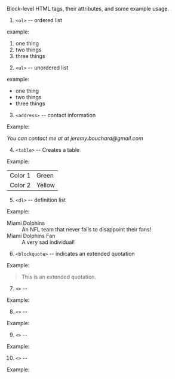Block-level HTML tags, their attributes, and some example usage.

1. `<ol>` -- ordered list

example:
<ol>
  <li>one thing</li>
  <li>two things</li>
  <li>three things</li>
</ol>

2. `<ul>` -- unordered list

example:

<ul>
  <li>one thing</li>
  <li>two things</li>
  <li>three things</li>
</ul>

3. `<address>` -- contact information

Example:

<address>
    You can contact me at at jeremy.bouchard@gmail.com <br>
</address>

4. `<table>` -- Creates a table

Example:

<table>
  <tr>
    <td>Color 1</td>
    <td>Green</td>
  </tr>
  <tr>
    <td>Color 2</td>
    <td>Yellow</td>
  </tr>
</table>

5. `<dl>` -- definition list

Example:

<dl>
  <dt>Miami Dolphins</dt>
  <dd>An NFL team that never fails to disappoint their fans!</dd>
  <dt>Miami Dolphins Fan</dt>
  <dd>A very sad individual!</dd>
</dl>

6. `<blockquote>` -- indicates an extended quotation

Example:

<blockquote>
  <p>This is an extended quotation.</p>
</blockquote>

7. `<>` -- 

Example:

8. `<>` -- 

Example:

9. `<>` -- 

Example:

10. `<>` -- 

Example:
